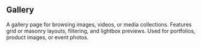 ## Gallery
A gallery page for browsing images, videos, or media collections. Features grid or masonry layouts, filtering, and lightbox previews. Used for portfolios, product images, or event photos.
